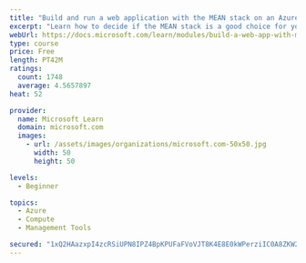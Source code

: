 ```yaml
---
title: "Build and run a web application with the MEAN stack on an Azure Linux virtual machine"
excerpt: "Learn how to decide if the MEAN stack is a good choice for you and set up a MEAN-based web application on a new Azure Linux virtual machine."
webUrl: https://docs.microsoft.com/learn/modules/build-a-web-app-with-mean-on-a-linux-vm/
type: course
price: Free
length: PT42M
ratings:
  count: 1748
  average: 4.5657897
heat: 52

provider:
  name: Microsoft Learn
  domain: microsoft.com
  images:
    - url: /assets/images/organizations/microsoft.com-50x50.jpg
      width: 50
      height: 50

levels:
  - Beginner

topics:
  - Azure
  - Compute
  - Management Tools

secured: "1xQ2HAazxpI4zcRSiUPN8IPZ4BpKPUFaFVoVJT8K4E8E0kWPerziIC0A8ZKW2A4O/6xn4mW0kIVLQibn47WuGtS8IkpEDKjzfAv5yLxPYqKcC8xp0yhWGLtTf9egXNy8ad6+bvCot6fFuuy1JHWHsNcorggs8PnweyEPz5gmChOm74TmeoI7sww9+YRlIAzLfpKPd71Oi5hnDv/a8Vs3RBbhrAh+tU4fdgFhkJczw7XP3AoqBHUzI40XXFaLsLG9/j2TNakIjBZ8FtpL1Id1ep506BjBffOzt9cHB+L1wjiMWZSXYPqJNhw4WkSk1cuQFwZfLAGkYcISobvlwBUtbAeKRNKk2n9xU1sOLJzc6skmAo81SLksQpVchyR81/D+VtpZ7LOx217aZL9ky2rWfCw29DpBG+di5R0k8cXaYBo=;lXC2ljjL3wf/YOLAsApEUA=="
---
```


